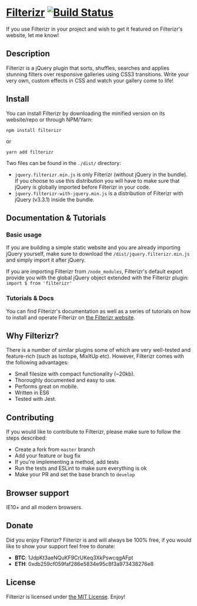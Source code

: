 # [Filterizr](http://yiotis.net/filterizr) [![Build Status](https://travis-ci.org/giotiskl/Filterizr.svg?branch=filterizr_revisited)](https://travis-ci.org/giotiskl/Filterizr)
If you use Filterizr in your project and wish to get it featured on Filterizr's website, let me know!

## Description
Filterizr is a jQuery plugin that sorts, shuffles, searches and applies stunning filters over responsive galleries using CSS3 transitions. Write your very own, custom effects in CSS and watch your gallery come to life!

## Install
You can install Filterizr by downloading the minified version on its website/repo or through NPM/Yarn:
```
npm install filterizr
```
or
```
yarn add filterizr
```

Two files can be found in the `./dist/` directory:
* `jquery.filterizr.min.js` is only Filterizr (without jQuery in the bundle). If you choose to use this distribution you will have to make sure that jQuery is globally imported before Filterizr in your code.
* `jquery.filterizr-with-jquery.min.js` is a distribution of Filterizr with jQuery (v3.3.1) inside the bundle.

## Documentation & Tutorials
### Basic usage
If you are building a simple static website and you are already importing jQuery yourself, make sure to download the `/dist/jquery.filterizr.min.js` and simply import it after jQuery.

If you are importing Filterizr from `/node_modules`, Filterizr's default export provide you with the global jQuery object extended with the Filterizr plugin:
```import $ from 'filterizr'```

### Tutorials & Docs
You can find Filterizr's documentation as well as a series of tutorials on how to install and operate Filterizr on [the Filterizr website](http://yiotis.net/filterizr).

## Why Filterizr?
There is a number of similar plugins some of which are very well-tested and feature-rich (such as Isotope, MixItUp etc). 
However, Filterizr comes with the following advantages:
* Small filesize with compact functionality (~20kb).
* Thoroughly documented and easy to use.
* Performs great on mobile.
* Written in ES6
* Tested with Jest.

## Contributing
If you would like to contribute to Filterizr, please make sure to follow the steps described:
* Create a fork from `master` branch
* Add your feature or bug fix
* If you're implementing a method, add tests
* Run the tests and ESLint to make sure everything is ok
* Make your PR and set the base branch to `develop`

## Browser support
IE10+ and all modern browsers.

## Donate
Did you enjoy Filterizr? Filterizr is and will always be 100% free, if you would like to show your support feel free to donate:
* **BTC**: 1JdpKt3aeNQuKF9CrUKeq3XkPswcqgAFpt
* **ETH**: 0xdb259cf059faf286e5834e95c8f3a973438276e8

## License
Filterizr is licensed under [the MIT License](https://opensource.org/licenses/MIT). Enjoy!
